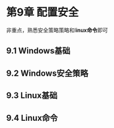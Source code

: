 # 第9章 配置安全

非重点，熟悉安全策略策略和l**inux命令**即可

## 9.1 Windows基础

## 9.2 Windows安全策略

## 9.3 Linux基础

## 9.4 Linux命令